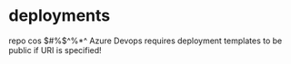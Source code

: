 # deployments
repo cos $#%$^%*^ Azure Devops requires deployment templates to be public if URI is specified!
